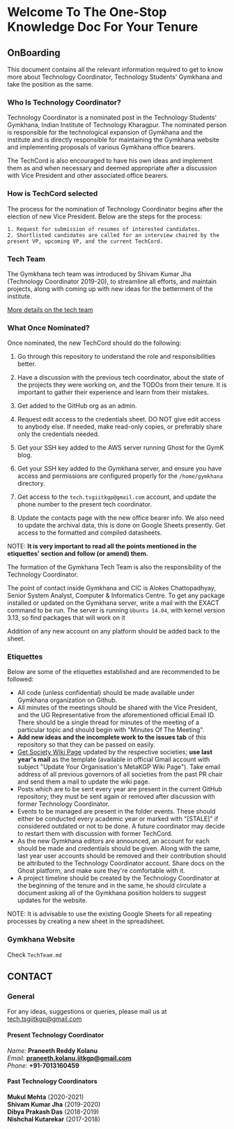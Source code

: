 # Welcome To The One-Stop Knowledge Doc For Your Tenure

## OnBoarding

This document contains all the relevant information required to get to know more about Technology Coordinator, Technology Students' Gymkhana and take the position as the same.

### Who Is Technology Coordinator?

Technology Coordinator is a nominated post in the Technology Students' Gymkhana, Indian Institute of Technology Kharagpur. The nominated person is responsible for the technological expansion of Gymkhana and the institute and is directly responsible for maintaining the Gymkhana website and implementing proposals of various Gymkhana office bearers.

The TechCord is also encouraged to have his own ideas and implement them as and when necessary and deemed appropriate after a discussion with Vice President and other associated office bearers.

### How is TechCord selected

The process for the nomination of Technology Coordinator begins after the election of new Vice President. Below are the steps for the process:

```text
1. Request for submission of resumes of interested candidates.
2. Shortlisted candidates are called for an interview chaired by the present VP, upcoming VP, and the current TechCord.
```

### Tech Team

The Gymkhana tech team was introduced by Shivam Kumar Jha (Technology Coordinator 2019-20), to streamline all efforts, and maintain projects, along with coming up with new ideas for the betterment of the institute.

[More details on the tech team](TechTeam.md)

### What Once Nominated?

Once nominated, the new TechCord should do the following:

1. Go through this repository to understand the role and responsibilities better.

2. Have a discussion with the previous tech coordinator, about the state of the projects they were working on, and the TODOs from their tenure. It is important to gather their experience and learn from their mistakes.

3. Get added to the GitHub org as an admin.

4. Request edit access to the credentials sheet. DO NOT give edit access to anybody else. If needed, make read-only copies, or preferably share only the credentials needed.

5. Get your SSH key added to the AWS server running Ghost for the GymK blog.

6. Get your SSH key added to the Gymkhana server, and ensure you have access and permissions are configured properly for the `/home/gymkhana` directory.

7. Get access to the `tech.tsgiitkgp@gmail.com` account, and update the phone number to the present tech coordinator.

8. Update the contacts page with the new office bearer info. We also need to update the archival data, this is done on Google Sheets presently. Get access to the formatted and compiled datasheets.

NOTE: **It is very important to read all the points mentioned in the etiquettes' section and follow (or amend) them.**

The formation of the Gymkhana Tech Team is also the responsibility of the Technology Coordinator.

The point of contact inside Gymkhana and CIC is Alokes Chattopadhyay, Senior System Analyst, Computer & Informatics Centre. To get any package installed or updated on the Gymkhana server, write a mail with the EXACT command to be run. The server is running `Ubuntu 14.04`, with kernel version 3.13, so find packages that will work on it

Addition of any new account on any platform should be added back to the sheet.

### Etiquettes

Below are some of the etiquettes established and are recommended to be followed:

- All code (unless confidential) should be made available under Gymkhana organization on Github.
- All minutes of the meetings should be shared with the Vice President, and the UG Representative from the aforementioned official Email ID. There should be a single thread for minutes of the meeting of a particular topic and should begin with "Minutes Of The Meeting".
- **Add new ideas and the incomplete work to the issues tab** of this repository so that they can be passed on easily.
- [Get Society Wiki Page](https://wiki.metakgp.org/w/Category:Societies_and_clubs) updated by the respective societies; **use last year's mail** as the template (available in official Gmail account with subject "Update Your Organisation's MetaKGP Wiki Page"). Take email address of all previous governors of all societies from the past PR chair and send them a mail to update the wiki page.
- Posts which are to be sent every year are present in the current GitHub repository; they must be sent again or removed after discussion with former Technology Coordinator.
- Events to be managed are present in the folder events. These should either be conducted every academic year or marked with "[STALE]" if considered outdated or not to be done. A future coordinator may decide to restart them with discussion with former TechCord.
- As the new Gymkhana editors are announced, an account for each should be made and credentials should be given. Along with the same, last year user accounts should be removed and their contribution should be attributed to the Technology Coordinator account. Share docs on the Ghost platform, and make sure they're comfortable with it.
- A project timeline should be created by the Technology Coordinator at the beginning of the tenure and in the same, he should circulate a document asking all of the Gymkhana position holders to suggest updates for the website.

NOTE: It is advisable to use the existing Google Sheets for all repeating processes by creating a new sheet in the spreadsheet.

### Gymkhana Website

Check `TechTeam.md`

## CONTACT

### General

For any ideas, suggestions or queries, please mail us at tech.tsgiitkgp@gmail.com

#### Present Technology Coordinator

_Name:_ **Praneeth Reddy Kolanu**<br>
_Email:_ **praneeth.kolanu.iitkgp@gmail.com**<br>
_Phone:_ **+91-7013160459**

#### Past Technology Coordinators

**Mukul Mehta** (2020-2021)<br/>**Shivam Kumar Jha** (2019-2020)<br/>**Dibya Prakash Das** (2018-2019)<br/>**Nishchal Kutarekar** (2017-2018)
